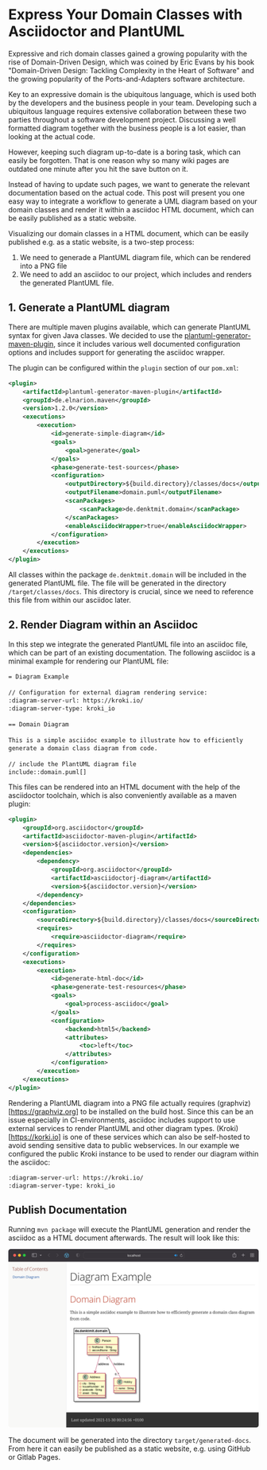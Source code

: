 # Express Your Domain Classes with Asciidoctor and PlantUML

Expressive and rich domain classes gained a growing popularity with the rise of Domain-Driven Design, which was 
coined by Eric Evans by his book "Domain-Driven Design: Tackling Complexity in the Heart of Software" and the growing popularity of the Ports-and-Adapters software architecture.

Key to an expressive domain is the ubiquitous language, which is used both by the developers and the business people 
in your team. Developing such a ubiquitous language requires extensive collaboration between these two parties 
throughout a software development project. Discussing a well formatted diagram together with the business people is a 
lot easier, than looking at the actual code.

However, keeping such diagram up-to-date is a boring task, which can 
easily be forgotten. That is one reason why so many wiki pages are outdated one minute after you hit the save button 
on it.

Instead of having to update such pages, we want to generate the relevant documentation based on the actual code. 
This post will present you one easy way to integrate a workflow to generate a UML diagram based on your domain 
classes and render it within a asciidoc HTML document, which can be easily published as a static website.

Visualizing our domain classes in a HTML document, which can be easily published e.g. as a static website, 
is a two-step process:

1. We need to generade a PlantUML diagram file, which can be rendered into a PNG file
2. We need to add an asciidoc to our project, which includes and renders the generated PlantUML file.

## 1. Generate a PlantUML diagram

There are multiple maven plugins available, which can generate PlantUML syntax for given Java classes. 
We decided to use the [plantuml-generator-maven-plugin](https://github.com/devlauer/plantuml-generator), since it 
includes various well documented configuration options and includes support for generating the asciidoc wrapper.

The plugin can be configured within the `plugin` section of our `pom.xml`:

```xml
<plugin>
    <artifactId>plantuml-generator-maven-plugin</artifactId>
    <groupId>de.elnarion.maven</groupId>
    <version>1.2.0</version>
    <executions>
        <execution>
            <id>generate-simple-diagram</id>
            <goals>
                <goal>generate</goal>
            </goals>
            <phase>generate-test-sources</phase>
            <configuration>
                <outputDirectory>${build.directory}/classes/docs</outputDirectory>
                <outputFilename>domain.puml</outputFilename>
                <scanPackages>
                    <scanPackage>de.denktmit.domain</scanPackage>
                </scanPackages>
                <enableAsciidocWrapper>true</enableAsciidocWrapper>
            </configuration>
        </execution>
    </executions>
</plugin>
```
All classes within the package `de.denktmit.domain` will be included in the generated PlantUML file. The file will be 
generated in the directory `/target/classes/docs`. This directory is crucial, since we need to reference this file 
from within our asciidoc later.

## 2. Render Diagram within an Asciidoc
In this step we integrate the generated PlantUML file into an asciidoc file, which can be part of an existing 
documentation. The following asciidoc is a minimal example for rendering our PlantUML file:

```asciidoc
= Diagram Example

// Configuration for external diagram rendering service:
:diagram-server-url: https://kroki.io/
:diagram-server-type: kroki_io

== Domain Diagram

This is a simple asciidoc example to illustrate how to efficiently generate a domain class diagram from code.

// include the PlantUML diagram file
include::domain.puml[]
```

This files can be rendered into an HTML document with the help of the asciidoctor toolchain, which is also 
conveniently available as a maven plugin:
```xml
<plugin>
    <groupId>org.asciidoctor</groupId>
    <artifactId>asciidoctor-maven-plugin</artifactId>
    <version>${asciidoctor.version}</version>
    <dependencies>
        <dependency>
            <groupId>org.asciidoctor</groupId>
            <artifactId>asciidoctorj-diagram</artifactId>
            <version>${asciidoctor.version}</version>
        </dependency>
    </dependencies>
    <configuration>
        <sourceDirectory>${build.directory}/classes/docs</sourceDirectory>
        <requires>
            <require>asciidoctor-diagram</require>
        </requires>
    </configuration>
    <executions>
        <execution>
            <id>generate-html-doc</id>
            <phase>generate-test-resources</phase>
            <goals>
                <goal>process-asciidoc</goal>
            </goals>
            <configuration>
                <backend>html5</backend>
                <attributes>
                    <toc>left</toc>
                </attributes>
            </configuration>
        </execution>
    </executions>
</plugin>
```
Rendering a PlantUML diagram into a PNG file actually requires (graphviz)[https://graphviz.org] to be installed on 
the build host. Since this can be an issue especially in CI-environments, asciidoc includes support to use external 
services to render PlantUML and other diagram types. (Kroki)[https://korki.io] is one of these services which can 
also be self-hosted to avoid sending sensitive data to public webservices. In our example we configured the public Kroki
instance to be used to render our diagram within the asciidoc:

```
:diagram-server-url: https://kroki.io/
:diagram-server-type: kroki_io
```

## Publish Documentation

Running `mvn package` will execute the PlantUML generation and render the asciidoc as a HTML document afterwards. 
The result will look like this:

![](diagram.png)

The document will be generated into the directory `target/generated-docs`. From here it can easily be published as a 
static website, e.g. using GitHub or Gitlab Pages.





